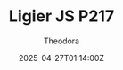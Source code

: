 ---
title: "Ligier JS P217"
meta_title: ""
description: "Ligier JS P217 LMP2 by Rollovers, ready to race!"
date: 2025-04-27T01:14:00Z
thumb: 7CBPIZ8
mainimage: "NQkd0Uo"
cargallery: ["JxUnR0H","DjCEWi9", "sXLmO84"]
categories: ["Car"]
author: "Theodora"
tags: ["Ligier", "LMP2", "WEC", "Le Mans Prototype", "Rollovers", "France"]
draft: false
link: https://modsfire.com/1tpMuqwdcfxvIap
zipsize: "155 MB"
manu: Ligier
country: France
championship: WEC
year: "-"
class: LMP2
engine: GK-428 4.2l V8
drivetrain: RWD
power:  603 bhp
torque: "-" 
mass: 930
speed: "-" 
gb: 6-Speed
accel: "- seconds"
creator: Rollovers
# creatorfull: First Studio Race
# creatorlink: https://patreon.com/c/firststudio
version: "-"
csp: "0.2.4"
carname: "Ligier JS P217"
folder: "rollovers_ligier_jsp217"
livery: "Included"
r2r: 0
host: "ModsFire"
---